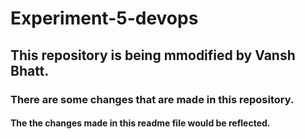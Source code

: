 # Experiment-5-devops
## This repository is being mmodified by Vansh Bhatt.
### There are some changes that are made in this repository.
#### The the changes made in this readme file would be reflected.
